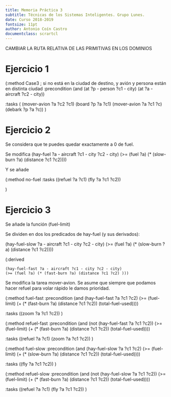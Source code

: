 ```yaml
---
title: Memoria Práctica 3
subtitle: Técnicas de los Sistemas Inteligentes. Grupo Lunes.
date: Curso 2018-2019
fontsize: 11pt
author: Antonio Coín Castro
documentclass: scrartcl
---
```


CAMBIAR LA RUTA RELATIVA DE LAS PRIMITIVAS EN LOS DOMINIOS

# Ejercicio 1

(:method Case3 ; si no está en la ciudad de destino, y avión y persona están en distinta ciudad
 :precondition (and (at ?p - person ?c1 - city)
                    (at ?a - aircraft ?c2 - city))

 :tasks (
        (mover-avion ?a ?c2 ?c1)
        (board ?p ?a ?c1)
        (mover-avion ?a ?c1 ?c)
        (debark ?p ?a ?c))
   )

# Ejercicio 2

Se considera que te puedes quedar exactamente a 0 de fuel.

Se modifica    (hay-fuel ?a - aircraft ?c1 - city ?c2 - city)
  (>= (fuel ?a) (* (slow-burn ?a) (distance ?c1 ?c2))))

Y se añade


   (:method no-fuel
     :tasks ((refuel ?a ?c1)
              (fly ?a ?c1 ?c2))

   )

# Ejercicio 3

Se añade la función (fuel-limit)

Se dividen en dos los predicados de hay-fuel (y sus derivados):


  (hay-fuel-slow ?a - aircraft ?c1 - city ?c2 - city)
  (>= (fuel ?a) (* (slow-burn ?a) (distance ?c1 ?c2))))

  (:derived

    (hay-fuel-fast ?a - aircraft ?c1 - city ?c2 - city)
    (>= (fuel ?a) (* (fast-burn ?a) (distance ?c1 ?c2) )))

Se modifica la tarea mover-avion. Se asume que siempre que podamos hacer refuel para volar rápido le damos prioridad.

(:method fuel-fast
   :precondition (and (hay-fuel-fast ?a ?c1 ?c2) (>= (fuel-limit) (+ (* (fast-burn ?a) (distance ?c1 ?c2)) (total-fuel-used))))

   :tasks ((zoom ?a ?c1 ?c2))
 )

 (:method refuel-fast
   :precondition (and (not (hay-fuel-fast ?a ?c1 ?c2)) (>= (fuel-limit) (+ (* (fast-burn ?a) (distance ?c1 ?c2)) (total-fuel-used))))

   :tasks ((refuel ?a ?c1) (zoom ?a ?c1 ?c2))
 )

 (:method fuel-slow
   :precondition (and (hay-fuel-slow ?a ?c1 ?c2) (>= (fuel-limit) (+ (* (slow-burn ?a) (distance ?c1 ?c2)) (total-fuel-used))))

   :tasks ((fly ?a ?c1 ?c2))
 )

 (:method refuel-slow
   :precondition (and (not (hay-fuel-slow ?a ?c1 ?c2)) (>= (fuel-limit) (+ (* (fast-burn ?a) (distance ?c1 ?c2)) (total-fuel-used))))

   :tasks ((refuel ?a ?c1) (fly ?a ?c1 ?c2))
)
